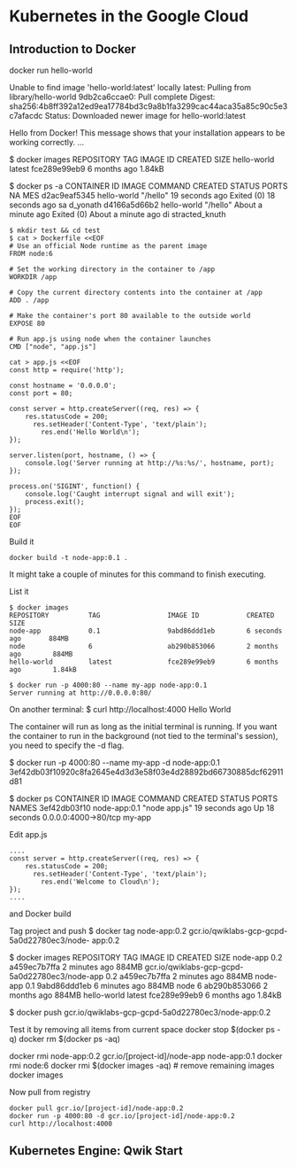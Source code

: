 # Kubernetes in the Google Cloud

## Introduction to Docker

docker run hello-world

Unable to find image 'hello-world:latest' locally
latest: Pulling from library/hello-world
9db2ca6ccae0: Pull complete
Digest: sha256:4b8ff392a12ed9ea17784bd3c9a8b1fa3299cac44aca35a85c90c5e3c7afacdc
Status: Downloaded newer image for hello-world:latest

Hello from Docker!
This message shows that your installation appears to be working correctly.
...

$ docker images
REPOSITORY          TAG                 IMAGE ID            CREATED             SIZE
hello-world         latest              fce289e99eb9        6 months ago        1.84kB

$ docker ps -a
CONTAINER ID        IMAGE               COMMAND             CREATED              STATUS                          PORTS               NA
MES
d2ac9eaf5345        hello-world         "/hello"            19 seconds ago       Exited (0) 18 seconds ago                           sa
d_yonath
d4166a5d66b2        hello-world         "/hello"            About a minute ago   Exited (0) About a minute ago                       di
stracted_knuth

```
$ mkdir test && cd test
$ cat > Dockerfile <<EOF
# Use an official Node runtime as the parent image
FROM node:6

# Set the working directory in the container to /app
WORKDIR /app

# Copy the current directory contents into the container at /app
ADD . /app

# Make the container's port 80 available to the outside world
EXPOSE 80

# Run app.js using node when the container launches
CMD ["node", "app.js"]
```

```
cat > app.js <<EOF
const http = require('http');

const hostname = '0.0.0.0';
const port = 80;

const server = http.createServer((req, res) => {
    res.statusCode = 200;
      res.setHeader('Content-Type', 'text/plain');
        res.end('Hello World\n');
});

server.listen(port, hostname, () => {
    console.log('Server running at http://%s:%s/', hostname, port);
});

process.on('SIGINT', function() {
    console.log('Caught interrupt signal and will exit');
    process.exit();
});
EOF
EOF
```

Build it
```
docker build -t node-app:0.1 .
```
It might take a couple of minutes for this command to finish executing.

List it
```
$ docker images
REPOSITORY          TAG                 IMAGE ID            CREATED             SIZE
node-app            0.1                 9abd86ddd1eb        6 seconds ago       884MB
node                6                   ab290b853066        2 months ago        884MB
hello-world         latest              fce289e99eb9        6 months ago        1.84kB
```

```
$ docker run -p 4000:80 --name my-app node-app:0.1
Server running at http://0.0.0.0:80/
```

On another terminal:
$ curl http://localhost:4000
Hello World


The container will run as long as the initial terminal is running. If you want the container to run in the background (not tied to the terminal's session), you need to specify the -d flag.

$ docker run -p 4000:80 --name my-app -d node-app:0.1
3ef42db03f10920c8fa2645e4d3d3e58f03e4d28892bd66730885dcf62911d81

$ docker ps
CONTAINER ID        IMAGE               COMMAND             CREATED             STATUS              PORTS                  NAMES
3ef42db03f10        node-app:0.1        "node app.js"       19 seconds ago      Up 18 seconds       0.0.0.0:4000->80/tcp   my-app

Edit app.js
```
....
const server = http.createServer((req, res) => {
    res.statusCode = 200;
      res.setHeader('Content-Type', 'text/plain');
        res.end('Welcome to Cloud\n');
});
....
```
and Docker build

Tag project and push
$ docker tag node-app:0.2 gcr.io/qwiklabs-gcp-gcpd-5a0d22780ec3/node-
app:0.2

$ docker images
REPOSITORY                                       TAG                 IMAGE ID            CREATED             SIZE
node-app                                         0.2                 a459ec7b7ffa        2 minutes ago       884MB
gcr.io/qwiklabs-gcp-gcpd-5a0d22780ec3/node-app   0.2                 a459ec7b7ffa        2 minutes ago       884MB
node-app                                         0.1                 9abd86ddd1eb        6 minutes ago       884MB
node                                             6                   ab290b853066        2 months ago        884MB
hello-world                                      latest              fce289e99eb9        6 months ago        1.84kB

$ docker push gcr.io/qwiklabs-gcp-gcpd-5a0d22780ec3/node-app:0.2


Test it by removing all items from current space
docker stop $(docker ps -q)
docker rm $(docker ps -aq)

docker rmi node-app:0.2 gcr.io/[project-id]/node-app node-app:0.1
docker rmi node:6
docker rmi $(docker images -aq) # remove remaining images
docker images

Now pull from registry
```
docker pull gcr.io/[project-id]/node-app:0.2
docker run -p 4000:80 -d gcr.io/[project-id]/node-app:0.2
curl http://localhost:4000
```


## Kubernetes Engine: Qwik Start
